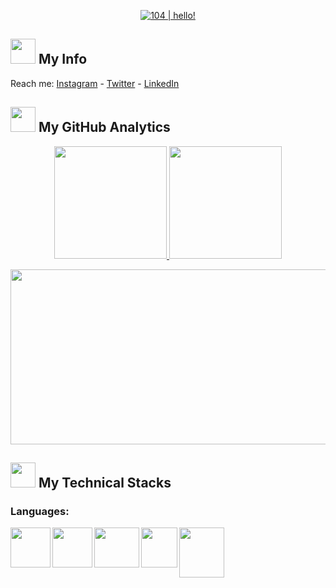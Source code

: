 <p align="center">
  <a href="https://github.com/104-wonohfor"><img src="https://readme-typing-svg.herokuapp.com?font=SF+Mono&size=25&duration=2311&pause=500&color=64dfdf&center=true&vCenter=true&width=1000&height=100&lines=%F0%9F%91%8B+Hello+!+I'm+104!;I'm+studying+at;Hanoi+University+of+Science+and+Technology+(HUST)!" alt="104 | hello!" /></a>
</p> 

### <h2> <img src="https://raw.githubusercontent.com/nixin72/nixin72/master/wave.gif" width="40px" height="40px"></img> My Info </h2>
Reach me: [Instagram](https://iplogger.org/2N02u7) - [Twitter](https://iplogger.org/2NQ2u7) - [LinkedIn](https://www.linkedin.com/in/thang-vo-duc-104-wonohfor/)


### <h2> <img src="https://media0.giphy.com/media/cNZqrH5IzOG0xrlWks/giphy.gif?cid=ecf05e47map255q427en9uprqc1sb0unjq5k4fnqg5pmhhs4&rid=giphy.gif&ct=s" width="40px" height="40px"> My GitHub Analytics </h2> 
<p align="center">
<a href="https://github.com/104-wonohfor">
  
<img height="180em" src="https://github-readme-stats-git-masterrstaa-rickstaa.vercel.app/api?username=104-wonohfor&include_all_commits=true&cache_seconds=7200&layout=compact&title_color=64dfdf&text_color=6930c2&bg_color=0f1123&border_radius=8" />
<img height="180em" src="https://github-readme-stats-git-masterrstaa-rickstaa.vercel.app/api/top-langs/?username=104-wonohfor&langs_count=8&layout=compact&hide=java&title_color=64dfdf&text_color=6930c2&bg_color=0f1123&border_radius=8" />
 

</a>
</p>
<img height="280em" width="1000em" src="https://fabianocouto-activity-graph.vercel.app/graph/?username=104-wonohfor&&bg_color=0f1123&color=64dfdf&line=6930c3&point=1adbce&area=true&hide_border=true" />
<br>




### <h2> <img src="https://media2.giphy.com/media/QssGEmpkyEOhBCb7e1/giphy.gif?cid=ecf05e47a0n3gi1bfqntqmob8g9aid1oyj2wr3ds3mg700bl&rid=giphy.gif" width="40px" height="40px"> My Technical Stacks </h2>  



### Languages:
<img align='left' height="64" width="64" src="https://user-images.githubusercontent.com/104601534/175476462-80064cac-1e1f-4a60-92c0-c498cac8f807.png" />
<img align='left' height="64" width="64" src="https://cdn.cdnlogo.com/logos/p/3/python.svg" />
<img align='left' height="64" width="72" src="https://user-images.githubusercontent.com/104601534/175475860-a3da0982-6775-457d-9043-b1c06c80e78c.png" />
<img align='left' height="64" width="58" src="https://upload.wikimedia.org/wikipedia/commons/thumb/1/18/ISO_C%2B%2B_Logo.svg/306px-ISO_C%2B%2B_Logo.svg.png?20170928190710" />
<img align='left' height="80" width="72" src="https://www.cdnlogo.com/logos/j/22/java.svg" />

<br><br><br>


